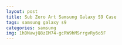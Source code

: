 ```yaml
---
layout: post
title: Sub Zero Art Samsung Galaxy S9 Case
tags: samsung galaxy s9
categories: samsung
img: 1hDNawjQ8zIM74-gcRW9hMSrrgvRy6o5F
---
```

